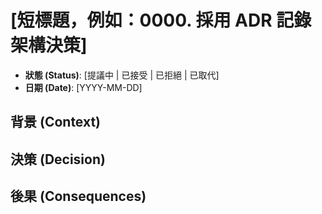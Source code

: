 # [短標題，例如：0000. 採用 ADR 記錄架構決策]

- **狀態 (Status)**: [提議中 | 已接受 | 已拒絕 | 已取代]
- **日期 (Date)**: [YYYY-MM-DD]

## 背景 (Context)

<!--
描述我們正在試圖解決的問題或需要做出的決定。
這裡應該包含當時的技術、業務或團隊背景。
-->

## 決策 (Decision)

<!--
我們最終選擇的方案是什麼？
請清晰、具體地描述這個決定。
-->

## 後果 (Consequences)

<!--
這個決定會帶來什麼影響？
- **正面影響**:
- **負面影響**:
- **取捨 (Trade-offs)**: 我們為了得到 A，放棄了 B。
-->
